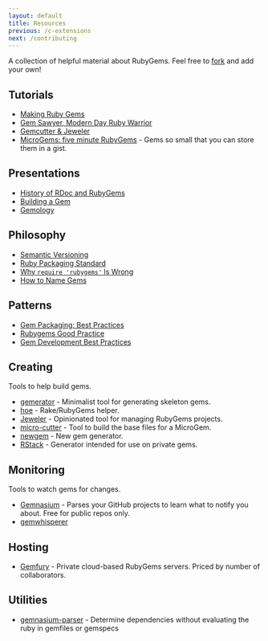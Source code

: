 ```yaml
---
layout: default
title: Resources
previous: /c-extensions
next: /contributing
---
```


A collection of helpful material about RubyGems. Feel free to
[fork](http://github.com/rubygems/guides) and add your own!

Tutorials
---------

* [Making Ruby Gems](http://timelessrepo.com/making-ruby-gems)
* [Gem Sawyer, Modern Day Ruby Warrior](http://rubylearning.com/blog/2010/10/06/gem-sawyer-modern-day-ruby-warrior/)
* [Gemcutter & Jeweler](http://railscasts.com/episodes/183-gemcutter-jeweler)
* [MicroGems: five minute RubyGems](http://jeffkreeftmeijer.com/2011/microgems-five-minute-rubygems/) - Gems so small that you can store them in a gist.

Presentations
-------------

* [History of RDoc and RubyGems](http://blog.segment7.net/2011/01/17/history-of-rdoc-and-rubygems)
* [Building a Gem](http://www.slideshare.net/sarah.allen/building-a-ruby-gem)
* [Gemology](http://www.slideshare.net/copiousfreetime/gemology)

Philosophy
----------

* [Semantic Versioning](http://semver.org/)
* [Ruby Packaging Standard](http://chneukirchen.github.com/rps/)
* [Why `require 'rubygems'` Is Wrong](http://tomayko.com/writings/require-rubygems-antipattern)
* [How to Name Gems](http://blog.segment7.net/2010/11/15/how-to-name-gems)

Patterns
--------

* [Gem Packaging: Best Practices](http://weblog.rubyonrails.org/2009/9/1/gem-packaging-best-practices)
* [Rubygems Good Practice](http://yehudakatz.com/2009/07/24/rubygems-good-practice/)
* [Gem Development Best Practices](http://blog.carbonfive.com/2011/01/22/gem-development-best-practices/)

Creating
--------

Tools to help build gems.

* [gemerator](https://github.com/rkh/gemerator) - Minimalist tool for generating skeleton gems.
* [hoe](https://github.com/seattlerb/hoe) - Rake/RubyGems helper.
* [Jeweler](https://github.com/technicalpickles/jeweler) - Opinionated tool for managing RubyGems projects.
* [micro-cutter](https://github.com/tjh/micro-cutter) - Tool to build the base files for a MicroGem.
* [newgem](https://github.com/drnic/newgem) - New gem generator.
* [RStack](https://github.com/jrun/rstack) - Generator intended for use on private gems.

Monitoring
----------

Tools to watch gems for changes.

* [Gemnasium](https://gemnasium.com/) - Parses your GitHub projects to learn what to notify you about. Free for public repos only.
* [gemwhisperer](https://github.com/rubygems/gemwhisperer)

Hosting
-------

* [Gemfury](http://www.gemfury.com/) - Private cloud-based RubyGems servers. Priced by number of collaborators.

Utilities
---------

* [gemnasium-parser](https://github.com/laserlemon/gemnasium-parser) - Determine dependencies without evaluating the ruby in gemfiles or gemspecs